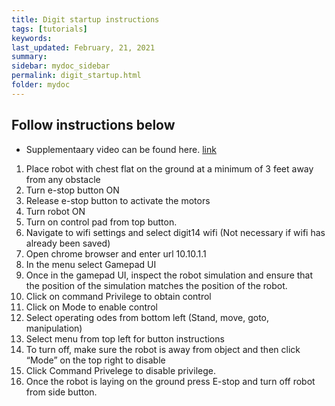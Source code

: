 ```yaml
---
title: Digit startup instructions
tags: [tutorials]
keywords: 
last_updated: February, 21, 2021
summary: 
sidebar: mydoc_sidebar
permalink: digit_startup.html
folder: mydoc
---
```


## Follow instructions below

* Supplementaary video can be found here. [link](https://www.youtube.com/watch?v=o20WYMYlxLc&authuser=2)

1. Place robot with chest flat on the ground at a minimum of 3 feet away from any obstacle
2. Turn e-stop button ON
3. Release e-stop button to activate the motors
4. Turn robot ON
5. Turn on control pad from top button.
6. Navigate to wifi settings and select digit14 wifi (Not necessary if wifi has already been saved)
7. Open chrome browser and enter url 10.10.1.1
8. In the menu select Gamepad UI
9. Once in the gamepad UI, inspect the robot simulation and ensure that the position of the simulation matches the position of the robot.
10. Click on command Privilege to obtain control
11. Click on Mode to enable control
12. Select operating odes from bottom left (Stand, move, goto, manipulation)
13. Select menu from top left for button instructions
14. To turn off, make sure the robot is away from object and then click “Mode” on the top right to disable
15. Click Command Privelege to disable privilege.
16. Once the robot is laying on the ground press E-stop and turn off robot from side button.
